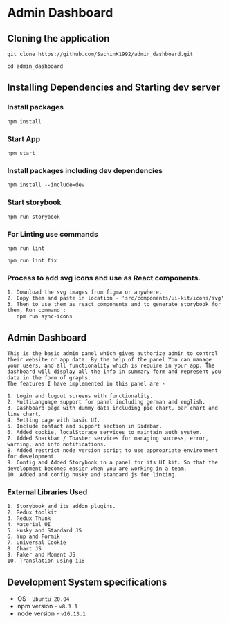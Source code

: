 # Admin Dashboard
## Cloning the application
```
git clone https://github.com/SachinK1992/admin_dashboard.git
```

```
cd admin_dashboard
```

## Installing Dependencies and Starting dev server
### Install packages
```
npm install
```

### Start App
```
npm start
```

### Install packages including dev dependencies
```
npm install --include=dev
```

### Start storybook
```
npm run storybook
```

### For Linting use commands
```
npm run lint

npm run lint:fix
```

### Process to add svg icons and use as React components.
```
1. Download the svg images from figma or anywhere.
2. Copy them and paste in location - 'src/components/ui-kit/icons/svg'
3. Then to use them as react components and to generate storybook for them, Run command :
   npm run sync-icons
```

## Admin Dashboard
```
This is the basic admin panel which gives authorize admin to control their website or app data. By the help of the panel You can manage your users, and all functionality which is require in your app. The dashboard will display all the info in summary form and represent you data in the form of graphs.
The features I have implemented in this panel are -

1. Login and logout screens with functionality.
2. MultiLanguage support for panel including german and english.
3. Dashboard page with dummy data including pie chart, bar chart and line chart.
4. Setting page with basic UI.
5. Include contact and support section in Sidebar.
6. Added cookie, localStorage services to maintain auth system.
7. Added Snackbar / Toaster services for managing success, error, warning, and info notifications.
8. Added restrict node version script to use appropriate environment for development.
9. Config and Added Storybook in a panel for its UI kit. So that the development becomes easier when you are working in a team.
10. Added and config husky and standard js for linting.
```

### External Libraries Used
```
1. Storybook and its addon plugins.
2. Redux toolkit
3. Redux Thunk
4. Material UI
5. Husky and Standard JS
6. Yup and Formik
7. Universal Cookie
8. Chart JS
9. Faker and Moment JS
10. Translation using i18
```


## Development System specifications
* OS - `Ubuntu 20.04`
* npm version - `v8.1.1`
* node version - `v16.13.1`
